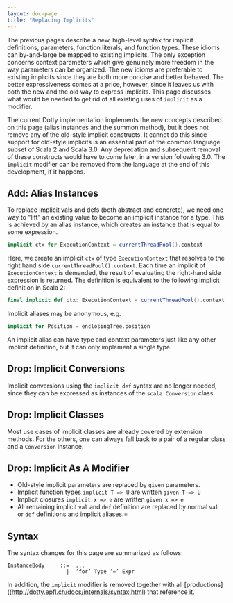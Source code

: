 ```yaml
---
layout: doc-page
title: "Replacing Implicits"
---
```


The previous pages describe a new, high-level syntax for implicit definitions, parameters, function literals, and function types.
These idioms can by-and-large be mapped to existing implicits. The only exception concerns context parameters which give genuinely more freedom in the way parameters can be organized. The new idioms are preferable to existing implicits since they are both more concise and better behaved. The better expressiveness comes at a price, however, since it leaves us with both the new and the old way to express implicits. This page discusses what would be needed to get rid of all existing uses of `implicit` as a modifier.

The current Dotty implementation implements the new concepts described on this page (alias instances and the summon method), but it does not remove any of the old-style implicit constructs. It cannot do this since support
for old-style implicits is an essential part of the common language subset of Scala 2 and Scala 3.0. Any deprecation and subsequent removal of these constructs would have to come later, in a version following 3.0. The `implicit` modifier can be removed from the language at the end of this development, if it happens.

## Add: Alias Instances

To replace implicit vals and defs (both abstract and concrete), we need one way to
"lift" an existing value to become an implicit instance for a type. This is achieved
by an alias instance, which creates an instance that is equal to some expression.
```scala
implicit ctx for ExecutionContext = currentThreadPool().context
```
Here, we create an implicit `ctx` of type `ExecutionContext` that resolves to the
right hand side `currentThreadPool().context`. Each time an implicit of `ExecutionContext`
is demanded, the result of evaluating the right-hand side expression is returned. The  definition is equivalent to the following implicit definition in Scala 2:
```scala
final implicit def ctx: ExecutionContext = currentThreadPool().context
```
Implicit aliases may be anonymous, e.g.
```scala
implicit for Position = enclosingTree.position
```
An implicit alias can have type and context parameters just like any other implicit definition, but it can only implement a single type.

## Drop: Implicit Conversions

Implicit conversions using the `implicit def` syntax are no longer needed, since they
can be expressed as instances of the `scala.Conversion` class.

## Drop: Implicit Classes

Most use cases of implicit classes are already covered by extension methods. For the others, one can always fall back to a pair of a regular class and a `Conversion` instance.

## Drop: Implicit As A Modifier

 - Old-style implicit parameters are replaced by `given` parameters.
 - Implicit function types `implicit T => U` are written `given T => U`
 - Implicit closures `implicit x => e` are written `given x => e`
 - All remaining implicit `val` and `def` definition are replaced by normal
   `val` or `def` definitions and implicit aliases.=

## Syntax

The syntax changes for this page are summarized as follows:
```
InstanceBody     ::=  ...
                   |  ‘for’ Type ‘=’ Expr
```
In addition, the `implicit` modifier is removed together with all [productions]((http://dotty.epfl.ch/docs/internals/syntax.html) that reference it.
